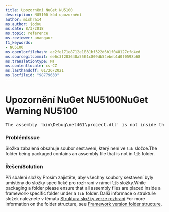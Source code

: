 ```yaml
---
title: Upozornění NuGet NU5100
description: NU5100 kód upozornění
author: mishra14
ms.author: jodou
ms.date: 8/3/2018
ms.topic: reference
ms.reviewer: anangaur
f1_keywords:
- NU5100
ms.openlocfilehash: ac2fe171e8712e1831bf322d6b1f048127cfd4ed
ms.sourcegitcommit: ee6c3f203648a5561c809db54ebeb1d0f0598b68
ms.translationtype: MT
ms.contentlocale: cs-CZ
ms.lasthandoff: 01/26/2021
ms.locfileid: "98779633"
---
```

# <a name="nuget-warning-nu5100"></a><span data-ttu-id="1d634-103">Upozornění NuGet NU5100</span><span class="sxs-lookup"><span data-stu-id="1d634-103">NuGet Warning NU5100</span></span>
<pre>The assembly 'bin\Debug\net461\project.dll' is not inside the 'lib' folder and hence it won't be added as a reference when the package is installed into a project. Move it into the 'lib' folder if it needs to be referenced.</pre>

### <a name="issue"></a><span data-ttu-id="1d634-104">Problém</span><span class="sxs-lookup"><span data-stu-id="1d634-104">Issue</span></span>

<span data-ttu-id="1d634-105">Složka zabalená obsahuje soubor sestavení, který není ve `lib` složce.</span><span class="sxs-lookup"><span data-stu-id="1d634-105">The folder being packaged contains an assembly file that is not in `lib` folder.</span></span>


### <a name="solution"></a><span data-ttu-id="1d634-106">Řešení</span><span class="sxs-lookup"><span data-stu-id="1d634-106">Solution</span></span>

<span data-ttu-id="1d634-107">Při sbalení složky Prosím zajistěte, aby všechny soubory sestavení byly umístěny do složky specifické pro rozhraní v rámci `lib` složky.</span><span class="sxs-lookup"><span data-stu-id="1d634-107">While packaging a folder please ensure that all assembly files are placed inside a framework-specific folder under a `lib` folder.</span></span> <span data-ttu-id="1d634-108">Další informace o struktuře složek naleznete v tématu [Struktura složky verze rozhraní](../../create-packages/supporting-multiple-target-frameworks.md#framework-version-folder-structure).</span><span class="sxs-lookup"><span data-stu-id="1d634-108">For more information on the folder structure, see [Framework version folder structure](../../create-packages/supporting-multiple-target-frameworks.md#framework-version-folder-structure).</span></span>

